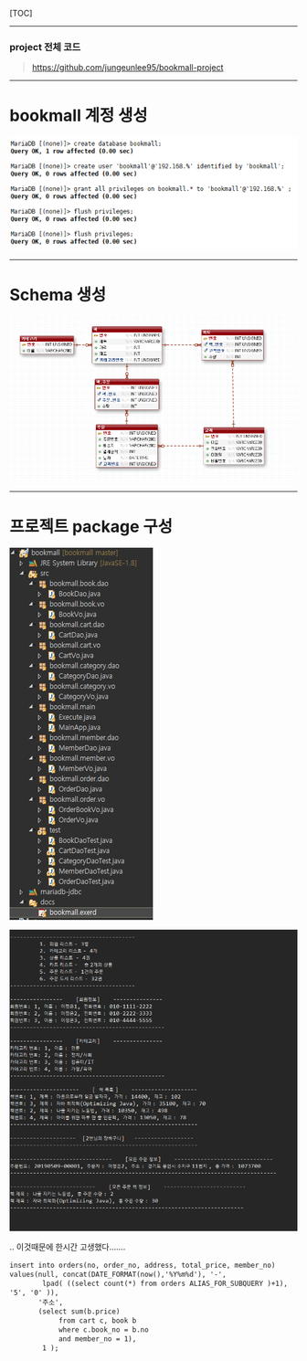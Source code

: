 [TOC]

---

### project 전체 코드

> <https://github.com/jungeunlee95/bookmall-project>

---

# bookmall 계정 생성

![1557377261756](assets/1557377261756.png)

---

# Schema 생성

![1557404977543](assets/1557404977543.png)

---

# 프로젝트 package 구성

![1557404994982](assets/1557404994982.png)

![1557405056059](assets/1557405056059.png)



.. 이것때문에 한시간 고생했다.......

```
insert into orders(no, order_no, address, total_price, member_no) 
values(null, concat(DATE_FORMAT(now(),'%Y%m%d'), '-', 
        lpad( ((select count(*) from orders ALIAS_FOR_SUBQUERY )+1), '5', '0' )),
       '주소',
       (select sum(b.price)
			from cart c, book b
			where c.book_no = b.no 
			and member_no = 1), 
		1 );
```

















